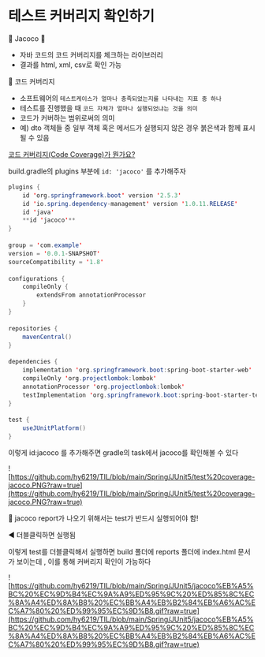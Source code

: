 # 테스트 커버리지 확인하기

📌 Jacoco 📌

- 자바 코드의 코드 커버리지를 체크하는 라이브러리
- 결과를 html, xml, csv로 확인 가능

📌 코드 커버리지

- 소프트웨어의 `테스트케이스가 얼마나 충족되었는지를 나타내는 지표 중 하나`
- 테스트를 진행했을 때 `코드 자체가 얼마나 실행되었냐는 것을 의미`
- 코드가 커버하는 범위로써의 의미
- 예) dto 객체들 중 일부 객체 혹은 메서드가 실행되지 않은 경우 붉은색과 함께 표시될 수 있음

[코드 커버리지(Code Coverage)가 뭔가요?](https://woowacourse.github.io/tecoble/post/2020-10-24-code-coverage/)

build.gradle의 plugins 부분에 `id: 'jacoco'` 를 추가해주자

```java
plugins {
    id 'org.springframework.boot' version '2.5.3'
    id 'io.spring.dependency-management' version '1.0.11.RELEASE'
    id 'java'
    **id 'jacoco'**
}

group = 'com.example'
version = '0.0.1-SNAPSHOT'
sourceCompatibility = '1.8'

configurations {
    compileOnly {
        extendsFrom annotationProcessor
    }
}

repositories {
    mavenCentral()
}

dependencies {
    implementation 'org.springframework.boot:spring-boot-starter-web'
    compileOnly 'org.projectlombok:lombok'
    annotationProcessor 'org.projectlombok:lombok'
    testImplementation 'org.springframework.boot:spring-boot-starter-test'
}

test {
    useJUnitPlatform()
}
```

이렇게 id:jacoco 를 추가해주면 gradle의 task에서 jacoco를 확인해볼 수 있다

![https://github.com/hy6219/TIL/blob/main/Spring/JUnit5/test%20coverage-jacoco.PNG?raw=true](https://github.com/hy6219/TIL/blob/main/Spring/JUnit5/test%20coverage-jacoco.PNG?raw=true)

🌟 jacoco report가 나오기 위해서는 test가 반드시 실행되어야 함!

◀️ 더블클릭하면 실행됨

이렇게 test를 더블클릭해서 실행하면 build 폴더에 reports 폴더에 index.html 문서가 보이는데 , 이를 통해 커버리지 확인이 가능하다

![https://github.com/hy6219/TIL/blob/main/Spring/JUnit5/jacoco%EB%A5%BC%20%EC%9D%B4%EC%9A%A9%ED%95%9C%20%ED%85%8C%EC%8A%A4%ED%8A%B8%20%EC%BB%A4%EB%B2%84%EB%A6%AC%EC%A7%80%20%ED%99%95%EC%9D%B8.gif?raw=true](https://github.com/hy6219/TIL/blob/main/Spring/JUnit5/jacoco%EB%A5%BC%20%EC%9D%B4%EC%9A%A9%ED%95%9C%20%ED%85%8C%EC%8A%A4%ED%8A%B8%20%EC%BB%A4%EB%B2%84%EB%A6%AC%EC%A7%80%20%ED%99%95%EC%9D%B8.gif?raw=true)